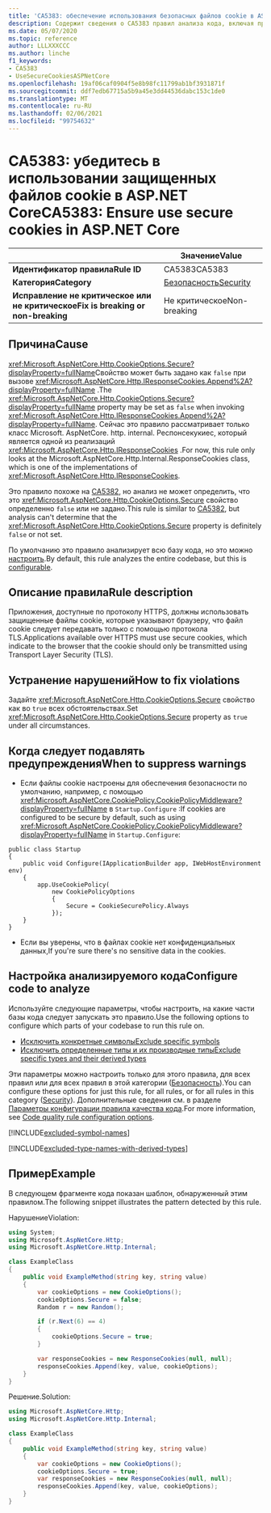 ```yaml
---
title: 'CA5383: обеспечение использования безопасных файлов cookie в ASP.NET Core (анализ кода)'
description: Содержит сведения о CA5383 правил анализа кода, включая причины, способы устранения нарушений и время их подавления.
ms.date: 05/07/2020
ms.topic: reference
author: LLLXXXCCC
ms.author: linche
f1_keywords:
- CA5383
- UseSecureCookiesASPNetCore
ms.openlocfilehash: 19af06caf0904f5e8b98fc11799ab1bf3931871f
ms.sourcegitcommit: ddf7edb67715a5b9a45e3dd44536dabc153c1de0
ms.translationtype: MT
ms.contentlocale: ru-RU
ms.lasthandoff: 02/06/2021
ms.locfileid: "99754632"
---
```

# <a name="ca5383-ensure-use-secure-cookies-in-aspnet-core"></a><span data-ttu-id="9643e-103">CA5383: убедитесь в использовании защищенных файлов cookie в ASP.NET Core</span><span class="sxs-lookup"><span data-stu-id="9643e-103">CA5383: Ensure use secure cookies in ASP.NET Core</span></span>

| | <span data-ttu-id="9643e-104">Значение</span><span class="sxs-lookup"><span data-stu-id="9643e-104">Value</span></span> |
|-|-|
| <span data-ttu-id="9643e-105">**Идентификатор правила**</span><span class="sxs-lookup"><span data-stu-id="9643e-105">**Rule ID**</span></span> |<span data-ttu-id="9643e-106">CA5383</span><span class="sxs-lookup"><span data-stu-id="9643e-106">CA5383</span></span>|
| <span data-ttu-id="9643e-107">**Категория**</span><span class="sxs-lookup"><span data-stu-id="9643e-107">**Category**</span></span> |[<span data-ttu-id="9643e-108">Безопасность</span><span class="sxs-lookup"><span data-stu-id="9643e-108">Security</span></span>](security-warnings.md)|
| <span data-ttu-id="9643e-109">**Исправление не критическое или не критическое**</span><span class="sxs-lookup"><span data-stu-id="9643e-109">**Fix is breaking or non-breaking**</span></span> |<span data-ttu-id="9643e-110">Не критическое</span><span class="sxs-lookup"><span data-stu-id="9643e-110">Non-breaking</span></span>|

## <a name="cause"></a><span data-ttu-id="9643e-111">Причина</span><span class="sxs-lookup"><span data-stu-id="9643e-111">Cause</span></span>

<span data-ttu-id="9643e-112"><xref:Microsoft.AspNetCore.Http.CookieOptions.Secure?displayProperty=fullName>Свойство может быть задано как `false` при вызове <xref:Microsoft.AspNetCore.Http.IResponseCookies.Append%2A?displayProperty=fullName> .</span><span class="sxs-lookup"><span data-stu-id="9643e-112">The <xref:Microsoft.AspNetCore.Http.CookieOptions.Secure?displayProperty=fullName> property may be set as `false` when invoking <xref:Microsoft.AspNetCore.Http.IResponseCookies.Append%2A?displayProperty=fullName>.</span></span> <span data-ttu-id="9643e-113">Сейчас это правило рассматривает только класс Microsoft. AspNetCore. http. internal. Респонсекукиес, который является одной из реализаций <xref:Microsoft.AspNetCore.Http.IResponseCookies> .</span><span class="sxs-lookup"><span data-stu-id="9643e-113">For now, this rule only looks at the Microsoft.AspNetCore.Http.Internal.ResponseCookies class, which is one of the implementations of <xref:Microsoft.AspNetCore.Http.IResponseCookies>.</span></span>

<span data-ttu-id="9643e-114">Это правило похоже на [CA5382](ca5382.md), но анализ не может определить, что это <xref:Microsoft.AspNetCore.Http.CookieOptions.Secure> свойство определенно `false` или не задано.</span><span class="sxs-lookup"><span data-stu-id="9643e-114">This rule is similar to [CA5382](ca5382.md), but analysis can't determine that the <xref:Microsoft.AspNetCore.Http.CookieOptions.Secure> property is definitely `false` or not set.</span></span>

<span data-ttu-id="9643e-115">По умолчанию это правило анализирует всю базу кода, но это можно [настроить](#configure-code-to-analyze).</span><span class="sxs-lookup"><span data-stu-id="9643e-115">By default, this rule analyzes the entire codebase, but this is [configurable](#configure-code-to-analyze).</span></span>

## <a name="rule-description"></a><span data-ttu-id="9643e-116">Описание правила</span><span class="sxs-lookup"><span data-stu-id="9643e-116">Rule description</span></span>

<span data-ttu-id="9643e-117">Приложения, доступные по протоколу HTTPS, должны использовать защищенные файлы cookie, которые указывают браузеру, что файл cookie следует передавать только с помощью протокола TLS.</span><span class="sxs-lookup"><span data-stu-id="9643e-117">Applications available over HTTPS must use secure cookies, which indicate to the browser that the cookie should only be transmitted using Transport Layer Security (TLS).</span></span>

## <a name="how-to-fix-violations"></a><span data-ttu-id="9643e-118">Устранение нарушений</span><span class="sxs-lookup"><span data-stu-id="9643e-118">How to fix violations</span></span>

<span data-ttu-id="9643e-119">Задайте <xref:Microsoft.AspNetCore.Http.CookieOptions.Secure> свойство как во `true` всех обстоятельствах.</span><span class="sxs-lookup"><span data-stu-id="9643e-119">Set <xref:Microsoft.AspNetCore.Http.CookieOptions.Secure> property as `true` under all circumstances.</span></span>

## <a name="when-to-suppress-warnings"></a><span data-ttu-id="9643e-120">Когда следует подавлять предупреждения</span><span class="sxs-lookup"><span data-stu-id="9643e-120">When to suppress warnings</span></span>

- <span data-ttu-id="9643e-121">Если файлы cookie настроены для обеспечения безопасности по умолчанию, например, с помощью <xref:Microsoft.AspNetCore.CookiePolicy.CookiePolicyMiddleware?displayProperty=fullName> в `Startup.Configure` :</span><span class="sxs-lookup"><span data-stu-id="9643e-121">If cookies are configured to be secure by default, such as using <xref:Microsoft.AspNetCore.CookiePolicy.CookiePolicyMiddleware?displayProperty=fullName> in `Startup.Configure`:</span></span>

```
public class Startup
{
    public void Configure(IApplicationBuilder app, IWebHostEnvironment env)
    {
        app.UseCookiePolicy(
            new CookiePolicyOptions
            {
                Secure = CookieSecurePolicy.Always
            });
    }
}
```

- <span data-ttu-id="9643e-122">Если вы уверены, что в файлах cookie нет конфиденциальных данных,</span><span class="sxs-lookup"><span data-stu-id="9643e-122">If you're sure there's no sensitive data in the cookies.</span></span>

## <a name="configure-code-to-analyze"></a><span data-ttu-id="9643e-123">Настройка анализируемого кода</span><span class="sxs-lookup"><span data-stu-id="9643e-123">Configure code to analyze</span></span>

<span data-ttu-id="9643e-124">Используйте следующие параметры, чтобы настроить, на какие части базы кода следует запускать это правило.</span><span class="sxs-lookup"><span data-stu-id="9643e-124">Use the following options to configure which parts of your codebase to run this rule on.</span></span>

- [<span data-ttu-id="9643e-125">Исключить конкретные символы</span><span class="sxs-lookup"><span data-stu-id="9643e-125">Exclude specific symbols</span></span>](#exclude-specific-symbols)
- [<span data-ttu-id="9643e-126">Исключить определенные типы и их производные типы</span><span class="sxs-lookup"><span data-stu-id="9643e-126">Exclude specific types and their derived types</span></span>](#exclude-specific-types-and-their-derived-types)

<span data-ttu-id="9643e-127">Эти параметры можно настроить только для этого правила, для всех правил или для всех правил в этой категории ([Безопасность](security-warnings.md)).</span><span class="sxs-lookup"><span data-stu-id="9643e-127">You can configure these options for just this rule, for all rules, or for all rules in this category ([Security](security-warnings.md)).</span></span> <span data-ttu-id="9643e-128">Дополнительные сведения см. в разделе [Параметры конфигурации правила качества кода](../code-quality-rule-options.md).</span><span class="sxs-lookup"><span data-stu-id="9643e-128">For more information, see [Code quality rule configuration options](../code-quality-rule-options.md).</span></span>

[!INCLUDE[excluded-symbol-names](~/includes/code-analysis/excluded-symbol-names.md)]

[!INCLUDE[excluded-type-names-with-derived-types](~/includes/code-analysis/excluded-type-names-with-derived-types.md)]

## <a name="example"></a><span data-ttu-id="9643e-129">Пример</span><span class="sxs-lookup"><span data-stu-id="9643e-129">Example</span></span>

<span data-ttu-id="9643e-130">В следующем фрагменте кода показан шаблон, обнаруженный этим правилом.</span><span class="sxs-lookup"><span data-stu-id="9643e-130">The following snippet illustrates the pattern detected by this rule.</span></span>

<span data-ttu-id="9643e-131">Нарушение</span><span class="sxs-lookup"><span data-stu-id="9643e-131">Violation:</span></span>

```csharp
using System;
using Microsoft.AspNetCore.Http;
using Microsoft.AspNetCore.Http.Internal;

class ExampleClass
{
    public void ExampleMethod(string key, string value)
    {
        var cookieOptions = new CookieOptions();
        cookieOptions.Secure = false;
        Random r = new Random();

        if (r.Next(6) == 4)
        {
            cookieOptions.Secure = true;
        }

        var responseCookies = new ResponseCookies(null, null);
        responseCookies.Append(key, value, cookieOptions);
    }
}
```

<span data-ttu-id="9643e-132">Решение.</span><span class="sxs-lookup"><span data-stu-id="9643e-132">Solution:</span></span>

```csharp
using Microsoft.AspNetCore.Http;
using Microsoft.AspNetCore.Http.Internal;

class ExampleClass
{
    public void ExampleMethod(string key, string value)
    {
        var cookieOptions = new CookieOptions();
        cookieOptions.Secure = true;
        var responseCookies = new ResponseCookies(null, null);
        responseCookies.Append(key, value, cookieOptions);
    }
}
```
